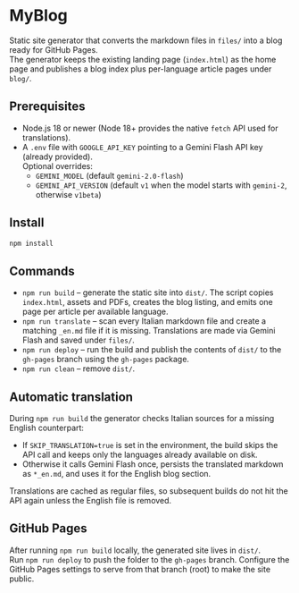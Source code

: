 # MyBlog

Static site generator that converts the markdown files in `files/` into a blog ready for GitHub Pages.  
The generator keeps the existing landing page (`index.html`) as the home page and publishes a blog
index plus per-language article pages under `blog/`.

## Prerequisites

- Node.js 18 or newer (Node 18+ provides the native `fetch` API used for translations).
- A `.env` file with `GOOGLE_API_KEY` pointing to a Gemini Flash API key (already provided).  
  Optional overrides:
  - `GEMINI_MODEL` (default `gemini-2.0-flash`)
  - `GEMINI_API_VERSION` (default `v1` when the model starts with `gemini-2`, otherwise `v1beta`)

## Install

```bash
npm install
```

## Commands

- `npm run build` – generate the static site into `dist/`. The script copies `index.html`, assets and PDFs,
  creates the blog listing, and emits one page per article per available language.
- `npm run translate` – scan every Italian markdown file and create a matching `_en.md` file if it is missing.
  Translations are made via Gemini Flash and saved under `files/`.
- `npm run deploy` – run the build and publish the contents of `dist/` to the `gh-pages` branch using the
  `gh-pages` package.
- `npm run clean` – remove `dist/`.

## Automatic translation

During `npm run build` the generator checks Italian sources for a missing English counterpart:

- If `SKIP_TRANSLATION=true` is set in the environment, the build skips the API call and keeps only the
  languages already available on disk.  
- Otherwise it calls Gemini Flash once, persists the translated markdown as `*_en.md`, and uses it for the
  English blog section.

Translations are cached as regular files, so subsequent builds do not hit the API again unless the English
file is removed.

## GitHub Pages

After running `npm run build` locally, the generated site lives in `dist/`.  
Run `npm run deploy` to push the folder to the `gh-pages` branch. Configure the GitHub Pages settings to
serve from that branch (root) to make the site public.
